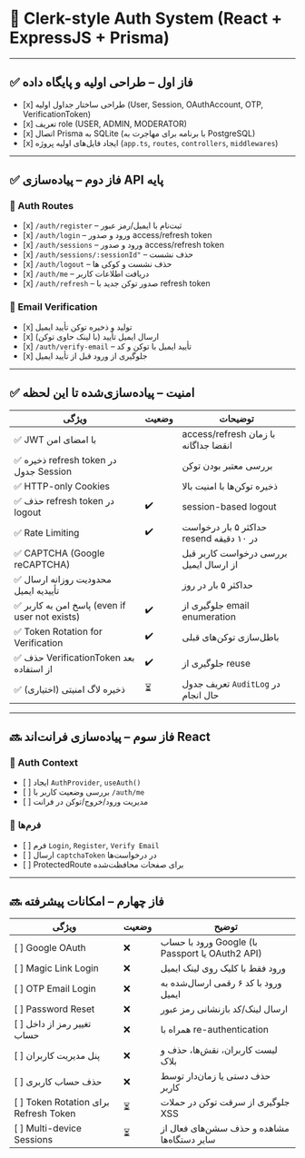 <!-- @format -->

# 🔐 Clerk-style Auth System (React + ExpressJS + Prisma)

---

## ✅ فاز اول – طراحی اولیه و پایگاه داده

-    [x] طراحی ساختار جداول اولیه (User, Session, OAuthAccount, OTP, VerificationToken)
-    [x] تعریف role (USER, ADMIN, MODERATOR)
-    [x] اتصال Prisma به SQLite (با برنامه برای مهاجرت به PostgreSQL)
-    [x] ایجاد فایل‌های اولیه پروژه (`app.ts`, `routes`, `controllers`, `middlewares`)

---

## ✅ فاز دوم – پیاده‌سازی API پایه

### 🎯 Auth Routes

-    [x] `/auth/register` – ثبت‌نام با ایمیل/رمز عبور
-    [x] `/auth/login` – ورود و صدور access/refresh token
-    [x] `/auth/sessions` – ورود و صدور access/refresh token
-    [x] `/auth/sessions/:sessionId"` – حذف نشست
-    [x] `/auth/logout` – حذف نشست و کوکی ها
-    [x] `/auth/me` – دریافت اطلاعات کاربر
-    [x] `/auth/refresh` – صدور توکن جدید با refresh token

### 🔐 Email Verification

-    [x] تولید و ذخیره توکن تأیید ایمیل
-    [x] ارسال ایمیل تأیید (با لینک حاوی توکن)
-    [x] `/auth/verify-email` – تأیید ایمیل با توکن و کد
-    [x] جلوگیری از ورود قبل از تأیید ایمیل

---

## ✅ امنیت – پیاده‌سازی‌شده تا این لحظه

| ویژگی                                          | وضعیت | توضیحات                                 |
| ---------------------------------------------- | ----- | --------------------------------------- |
| ✅ JWT با امضای امن                            |     | access/refresh با زمان انقضا جداگانه    |
| ✅ ذخیره refresh token در جدول Session         |     | بررسی معتبر بودن توکن                   |
| ✅ HTTP-only Cookies                           |     | ذخیره توکن‌ها با امنیت بالا             |
| ✅ حذف refresh token در logout                 | ✔️    | session-based logout                    |
| ✅ Rate Limiting                               | ✔️    | حداکثر ۵ بار درخواست resend در ۱۰ دقیقه |
| ✅ CAPTCHA (Google reCAPTCHA)                  |     | بررسی درخواست کاربر قبل از ارسال ایمیل  |
| ✅ محدودیت روزانه ارسال تأییدیه ایمیل          |     | حداکثر ۵ بار در روز                     |
| ✅ پاسخ امن به کاربر (even if user not exists) | ✔️    | جلوگیری از email enumeration            |
| ✅ Token Rotation for Verification             | ✔️    | باطل‌سازی توکن‌های قبلی                 |
| ✅ حذف VerificationToken بعد از استفاده        | ✔️    | جلوگیری از reuse                        |
| ✅ ذخیره لاگ امنیتی (اختیاری)                  | ⏳    | تعریف جدول `AuditLog` در حال انجام      |

---

## 🔜 فاز سوم – پیاده‌سازی فرانت‌اند React

### 🔧 Auth Context

-    [ ] ایجاد `AuthProvider`, `useAuth()`
-    [ ] بررسی وضعیت کاربر با `/auth/me`
-    [ ] مدیریت ورود/خروج/توکن در فرانت

### 🧾 فرم‌ها

-    [ ] فرم `Login`, `Register`, `Verify Email`
-    [ ] ارسال `captchaToken` در درخواست‌ها
-    [ ] ProtectedRoute برای صفحات محافظت‌شده

---

## 🔜 فاز چهارم – امکانات پیشرفته

| ویژگی                                 | وضعیت | توضیح                                           |
| ------------------------------------- | ----- | ----------------------------------------------- |
| [ ] Google OAuth                      | ❌    | ورود با حساب Google (با Passport یا OAuth2 API) |
| [ ] Magic Link Login                  | ❌    | ورود فقط با کلیک روی لینک ایمیل                 |
| [ ] OTP Email Login                   | ❌    | ورود با کد ۶ رقمی ارسال‌شده به ایمیل            |
| [ ] Password Reset                    | ❌    | ارسال لینک/کد بازنشانی رمز عبور                 |
| [ ] تغییر رمز از داخل حساب            | ❌    | همراه با re-authentication                      |
| [ ] پنل مدیریت کاربران                | ❌    | لیست کاربران، نقش‌ها، حذف و بلاک                |
| [ ] حذف حساب کاربری                   | ❌    | حذف دستی یا زمان‌دار توسط کاربر                 |
| [ ] Token Rotation برای Refresh Token | ⏳    | جلوگیری از سرقت توکن در حملات XSS               |
| [ ] Multi-device Sessions             | ⏳    | مشاهده و حذف سشن‌های فعال از سایر دستگاه‌ها     |
